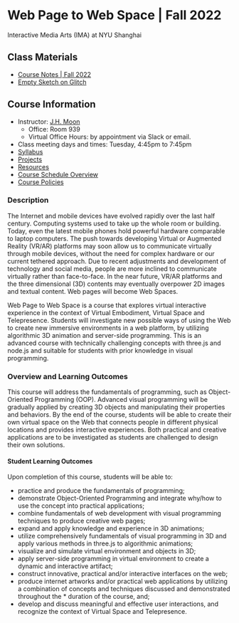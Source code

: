 # Web Page to Web Space | Fall 2022
Interactive Media Arts (IMA) at NYU Shanghai

## Class Materials
* [Course Notes | Fall 2022](https://docs.google.com/document/d/1_KAc3IYll3QHzGT2VizRUSOwpKSDmDN88llLNoY5vVU/edit?usp=sharing)
* [Empty Sketch on Glitch](https://glitch.com/edit/#!/empty-project-for-wp2ws)

## Course Information
* Instructor: [J.H. Moon](jh.moon@nyu.edu)
  * Office: Room 939
  * Virtual Office Hours: by appointment via Slack or email.
* Class meeting days and times: Tuesday, 4:45pm to 7:45pm 
* [Syllabus](https://docs.google.com/document/d/14vZ0bdSUIb3AAjqV1bl6_tYKCzKU81rlszq5GFeNxlY/edit?usp=sharing)
* [Projects](https://docs.google.com/document/d/14vZ0bdSUIb3AAjqV1bl6_tYKCzKU81rlszq5GFeNxlY/edit#bookmark=id.gj9iiinsf0h8)
* [Resources](https://docs.google.com/document/d/14vZ0bdSUIb3AAjqV1bl6_tYKCzKU81rlszq5GFeNxlY/edit#bookmark=id.7hn1xbffa92p)
* [Course Schedule Overview](https://docs.google.com/document/d/14vZ0bdSUIb3AAjqV1bl6_tYKCzKU81rlszq5GFeNxlY/edit#bookmark=id.y6mbbsoi6t21)
* [Course Policies](https://docs.google.com/document/d/14vZ0bdSUIb3AAjqV1bl6_tYKCzKU81rlszq5GFeNxlY/edit#bookmark=id.azhyd49tdw8p)

### Description
The Internet and mobile devices have evolved rapidly over the last half century. Computing systems used to take up the whole room or building. Today, even the latest mobile phones hold powerful hardware comparable to laptop computers. The push towards developing Virtual or Augmented Reality (VR/AR) platforms may soon allow us to communicate virtually through mobile devices, without the need for complex hardware or our current tethered approach. Due to recent adjustments and development of technology and social media, people are more inclined to communicate virtually rather than face-to-face. In the near future, VR/AR platforms and the three dimensional (3D) contents may eventually overpower 2D images and textual content. Web pages will become Web Spaces. 

Web Page to Web Space is a course that explores virtual interactive experience in the context of Virtual Embodiment, Virtual Space and Telepresence. Students will investigate new possible ways of using the Web to create new immersive environments in a web platform, by utilizing algorithmic 3D animation and server-side programming. This is an advanced course with technically challenging concepts with three.js and node.js and suitable for students with prior knowledge in visual programming.

 
### Overview and Learning Outcomes
This course will address the fundamentals of programming, such as Object-Oriented Programming (OOP). Advanced visual programming will be gradually applied by creating 3D objects and manipulating their properties and behaviors. By the end of the course, students will be able to create their own virtual space on the Web that connects people in different physical locations and provides interactive experiences. Both practical and creative applications are to be investigated as students are challenged to design their own solutions.
 
#### Student Learning Outcomes
Upon completion of this course, students will be able to:
* practice and produce the fundamentals of programming;
* demonstrate Object-Oriented Programming and integrate why/how to use the concept into practical applications;
* combine fundamentals of web development with visual programming techniques to produce creative web pages;
* expand and apply knowledge and experience in 3D animations;
* utilize comprehensively fundamentals of visual programming in 3D and apply various methods in three.js to algorithmic animations;
* visualize and simulate virtual environment and objects in 3D;
* apply server-side programming in virtual environment to create a dynamic and interactive artifact;
* construct innovative, practical and/or interactive interfaces on the web;
* produce internet artworks and/or practical web applications by utilizing a combination of concepts and techniques discussed and demonstrated throughout the * duration of the course, and;
* develop and discuss meaningful and effective user interactions, and recognize the context of Virtual Space and Telepresence.
